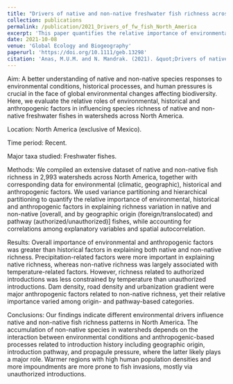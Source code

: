 ```yaml
---
title: "Drivers of native and non-native freshwater fish richness across North America: Disentangling the roles of environmental, historical and anthropogenic factors"
collection: publications
permalink: /publication/2021_Drivers_of_fw_fish_North_America
excerpt: 'This paper quantifies the relative importance of environmental, historical and anthropogenic drivers in influencing native and non-native freshwater fish diversity in North America.'
date: 2021-10-08
venue: 'Global Ecology and Biogeography'
paperurl: 'https://doi.org/10.1111/geb.13298'
citation: 'Anas, M.U.M. and N. Mandrak. (2021). &quot;Drivers of native and non-native freshwater fish richness across North America: Disentangling the roles of environmental, historical and anthropogenic factors.&quot; <i>Global Ecology and Biogeography 1</i>. 39:1232-1244.'
---
```


Aim: A better understanding of native and non-native species responses to environmental conditions, historical processes, and human pressures is crucial in the face of global environmental changes affecting biodiversity. Here, we evaluate the relative roles of environmental, historical and anthropogenic factors in influencing species richness of native and non-native freshwater fishes in watersheds across North America.

Location: North America (exclusive of Mexico).

Time period: Recent.

Major taxa studied: Freshwater fishes.

Methods: We compiled an extensive dataset of native and non-native fish richness in 2,993 watersheds across North America, together with corresponding data for environmental (climatic, geographic), historical and anthropogenic factors. We used variance partitioning and hierarchical partitioning to quantify the relative importance of environmental, historical and anthropogenic factors in explaining richness variation in native and non-native [overall, and by geographic origin (foreign/translocated) and pathway (authorized/unauthorized)] fishes, while accounting for correlations among explanatory variables and spatial autocorrelation.

Results: Overall importance of environmental and anthropogenic factors was greater than historical factors in explaining both native and non-native richness. Precipitation-related factors were more important in explaining native richness, whereas non-native richness was largely associated with temperature-related factors. However, richness related to authorized introductions was less constrained by temperature than unauthorized introductions. Dam density, road density and urbanization gradient were major anthropogenic factors related to non-native richness, yet their relative importance varied among origin- and pathway-based categories.

Conclusions: Our findings indicate different environmental drivers influence native and non-native fish richness patterns in North America. The accumulation of non-native species in watersheds depends on the interaction between environmental conditions and anthropogenic-based processes related to introduction history including geographic origin, introduction pathway, and propagule pressure, where the latter likely plays a major role. Warmer regions with high human population densities and more impoundments are more prone to fish invasions, mostly via unauthorized introductions.

